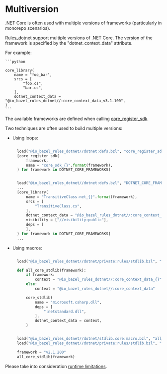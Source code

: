 # Multiversion

.NET Core is often used with multiple versions of frameworks (particularly in monorepo scenarios).

Rules_dotnet support multiple versions of .NET Core. The version of
the framework is specified by the "dotnet_context_data" attribute. 

For example:

    ```python

    core_library(
        name = "foo_bar",
        srcs = [
            "foo.cs",
            "bar.cs",
        ],
        dotnet_context_data = "@io_bazel_rules_dotnet//:core_context_data_v3.1.100",
    )
    ```

The available frameworks are defined when calling [core_register_sdk](api.md#core_register_sdk).

Two techniques are often used to build multiple versions:

* Using loops:

  ```python

    load("@io_bazel_rules_dotnet//dotnet:defs.bzl", "core_register_sdk", "DOTNET_CORE_FRAMEWORKS")
    [core_register_sdk(
        framework,
        name = "core_sdk_{}".format(framework),
    ) for framework in DOTNET_CORE_FRAMEWORKS]
  ```

  ```python

    load("@io_bazel_rules_dotnet//dotnet:defs.bzl", "DOTNET_CORE_FRAMEWORKS", "core_library")
    ...
    [core_library(
        name = "TransitiveClass-net_{}".format(framework),
        srcs = [
            "TransitiveClass.cs",
        ],
        dotnet_context_data = "@io_bazel_rules_dotnet//:core_context_data_{}".format(framework),
        visibility = ["//visibility:public"],
        deps = [
        ],
    ) for framework in DOTNET_CORE_FRAMEWORKS]
    ...
  ```

* Using macros:

  ```python

    load("@io_bazel_rules_dotnet//dotnet/private:rules/stdlib.bzl", "core_stdlib")

    def all_core_stdlib(framework):
        if framework:
            context = "@io_bazel_rules_dotnet//:core_context_data_{}".format(framework)
        else:
            context = "@io_bazel_rules_dotnet//:core_context_data"

        core_stdlib(
            name = "microsoft.csharp.dll",
            deps = [
                ":netstandard.dll",
            ],
            dotnet_context_data = context,
        )
  ```

  ```python

    load("@io_bazel_rules_dotnet//dotnet/stdlib.core:macro.bzl", "all_core_stdlib")
    load("@io_bazel_rules_dotnet//dotnet/private:rules/stdlib.bzl", "core_stdlib")

    framework = "v2.1.200"
    all_core_stdlib(framework)
  ```

Please take into consideration [runtime limitations](runtime.md).
